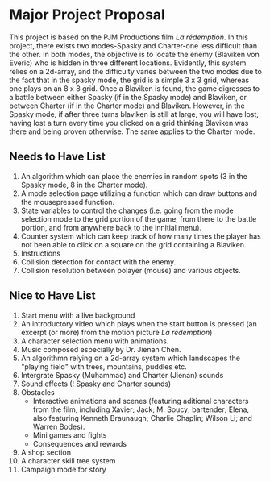 # Major Project Proposal
This project is based on the PJM Productions film *La rédemption*. In this project, there exists two modes-Spasky and Charter-one less difficult than the other. In both modes, the objective is to locate the enemy (Blaviken von Everic) who is hidden in three different locations. Evidently, this system relies on a 2d-array, and the difficulty varies between the two modes due to the fact that in the spasky mode, the grid is a simple 3 x 3 grid, whereas one plays on an 8 x 8 grid. Once a Blaviken is found, the game digresses to a battle between either Spasky (if in the Spasky mode) and Blaviken, or between Charter (if in the Charter mode) and Blaviken. However, in the Spasky mode, if after three turns blaviken is still at large, you will have lost, having lost a turn every time you clicked on a grid thinking Blaviken was there and being proven otherwise. The same applies to the Charter mode. 

## Needs to Have List
1. An algorithm which can place the enemies in random spots (3 in the Spasky mode, 8 in the Charter mode).
2. A mode selection page utilizing a function which can draw buttons and the mousepressed function.
3. State variables to control the changes (i.e. going from the mode selection mode to the grid portion of the game, from there to the battle portion, and from anywhere back to the innitial menu).
4. Counter system which can keep track of how many times the player has not been able to click on a square on the grid containing a Blaviken.
5. Instructions 
6. Collision detection for contact with the enemy. 
7. Collision resolution between polayer (mouse) and various objects. 

## Nice to Have List
1. Start menu with a live background 
2. An introductory video which plays when the start button is pressed (an excerpt (or more) from the motion picture  *La rédemption*)
3. A character selection menu with animations.
4. Music composed especially by Dr. Jienan Chen.
5. An algorithmn relying on a 2d-array system which landscapes the "playing field" with trees, mountains, puddles etc.
6. Intergrate Spasky (Muhammad) and Charter (Jienan) sounds
7. Sound effects (! Spasky and Charter sounds)  
8. Obstacles
   * Interactive animations and scenes (featuring aditional characters from the film, including Xavier; Jack; M. Soucy; bartender; Elena, also featuring Kenneth Braunaugh; Charlie Chaplin; Wilson Li; and Warren Bodes).
   * Mini games and fights
   * Consequences and rewards
9. A shop section
10. A character skill tree system
11. Campaign mode for story
